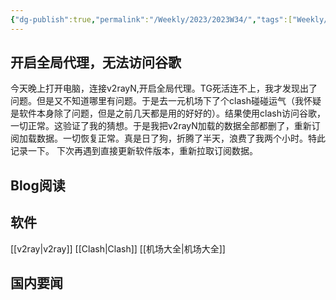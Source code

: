 ```yaml
---
{"dg-publish":true,"permalink":"/Weekly/2023/2023W34/","tags":["Weekly/2023/W34"],"noteIcon":""}
---
```



## 开启全局代理，无法访问谷歌
今天晚上打开电脑，连接v2rayN,开启全局代理。TG死活连不上，我才发现出了问题。但是又不知道哪里有问题。于是去一元机场下了个clash碰碰运气（我怀疑是软件本身除了问题，但是之前几天都是用的好好的）。结果使用clash访问谷歌，一切正常。这验证了我的猜想。于是我把v2rayN加载的数据全部都删了，重新订阅加载数据。一切恢复正常。真是日了狗，折腾了半天，浪费了我两个小时。特此记录一下。
下次再遇到直接更新软件版本，重新拉取订阅数据。

## Blog阅读




## 软件
[[v2ray\|v2ray]]
[[Clash\|Clash]]
[[机场大全\|机场大全]]

## 国内要闻

